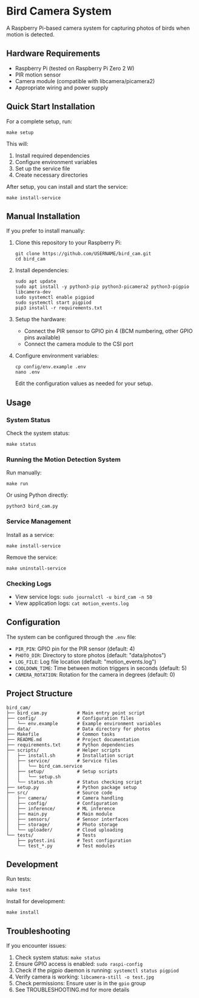 # Bird Camera System

A Raspberry Pi-based camera system for capturing photos of birds when motion is detected.

## Hardware Requirements

- Raspberry Pi (tested on Raspberry Pi Zero 2 W)
- PIR motion sensor
- Camera module (compatible with libcamera/picamera2)
- Appropriate wiring and power supply

## Quick Start Installation

For a complete setup, run:

```
make setup
```

This will:
1. Install required dependencies
2. Configure environment variables
3. Set up the service file
4. Create necessary directories

After setup, you can install and start the service:

```
make install-service
```

## Manual Installation

If you prefer to install manually:

1. Clone this repository to your Raspberry Pi:
   ```
   git clone https://github.com/USERNAME/bird_cam.git
   cd bird_cam
   ```

2. Install dependencies:
   ```
   sudo apt update
   sudo apt install -y python3-pip python3-picamera2 python3-pigpio libcamera-dev
   sudo systemctl enable pigpiod
   sudo systemctl start pigpiod
   pip3 install -r requirements.txt
   ```

3. Setup the hardware:
   - Connect the PIR sensor to GPIO pin 4 (BCM numbering, other GPIO pins available)
   - Connect the camera module to the CSI port

4. Configure environment variables:
   ```
   cp config/env.example .env
   nano .env
   ```
   Edit the configuration values as needed for your setup.

## Usage

### System Status

Check the system status:
```
make status
```

### Running the Motion Detection System

Run manually:
```
make run
```

Or using Python directly:
```
python3 bird_cam.py
```

### Service Management

Install as a service:
```
make install-service
```

Remove the service:
```
make uninstall-service
```

### Checking Logs

- View service logs: `sudo journalctl -u bird_cam -n 50`
- View application logs: `cat motion_events.log`

## Configuration

The system can be configured through the `.env` file:

- `PIR_PIN`: GPIO pin for the PIR sensor (default: 4)
- `PHOTO_DIR`: Directory to store photos (default: "data/photos")
- `LOG_FILE`: Log file location (default: "motion_events.log")
- `COOLDOWN_TIME`: Time between motion triggers in seconds (default: 5)
- `CAMERA_ROTATION`: Rotation for the camera in degrees (default: 0)

## Project Structure

```
bird_cam/
├── bird_cam.py           # Main entry point script
├── config/               # Configuration files
│   └── env.example       # Example environment variables
├── data/                 # Data directory for photos
├── Makefile              # Common tasks
├── README.md             # Project documentation
├── requirements.txt      # Python dependencies
├── scripts/              # Helper scripts
│   ├── install.sh        # Installation script
│   ├── service/          # Service files
│   │   └── bird_cam.service
│   ├── setup/            # Setup scripts
│   │   └── setup.sh
│   └── status.sh         # Status checking script
├── setup.py              # Python package setup
├── src/                  # Source code
│   ├── camera/           # Camera handling
│   ├── config/           # Configuration
│   ├── inference/        # ML inference
│   ├── main.py           # Main module
│   ├── sensors/          # Sensor interfaces
│   ├── storage/          # Photo storage
│   └── uploader/         # Cloud uploading
└── tests/                # Tests
    ├── pytest.ini        # Test configuration
    └── test_*.py         # Test modules
```

## Development

Run tests:
```
make test
```

Install for development:
```
make install
```

## Troubleshooting

If you encounter issues:

1. Check system status: `make status`
2. Ensure GPIO access is enabled: `sudo raspi-config`
3. Check if the pigpio daemon is running: `systemctl status pigpiod`
4. Verify camera is working: `libcamera-still -o test.jpg`
5. Check permissions: Ensure user is in the `gpio` group
6. See TROUBLESHOOTING.md for more details 